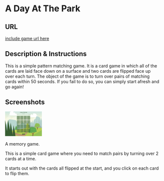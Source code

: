 # A Day At The Park

## URL

<a href="http://www.google.com">include game url here</a>

## Description & Instructions

This is a simple pattern matching game. It is a card game in which all of the cards are laid face down on a surface and two cards are flipped face up over each turn. The object of the game is to turn over pairs of matching cards within 50 seconds. If you fail to do so, you can simply start afresh and go again!

## Screenshots

<img src="images/screenshots/Start.png" alt="Start" width=120px height=80px/>



A memory game.

This is a simple card game where you need to match pairs by turning over 2 cards at a time. 

It starts out with the cards all flipped at the start, and you click on each card to flip them.
